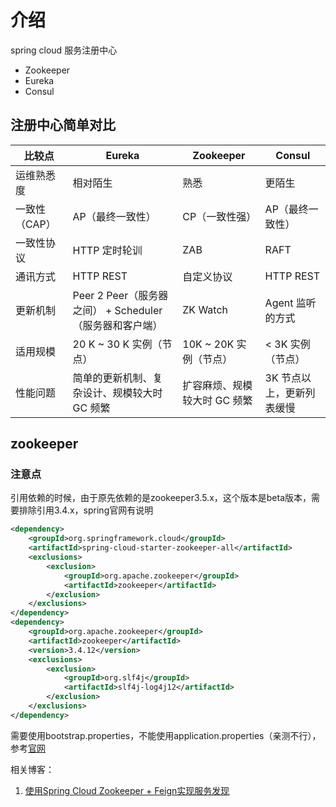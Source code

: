 # 介绍

spring cloud 服务注册中心
* Zookeeper
* Eureka
* Consul

## 注册中心简单对比
| 比较点        | Eureka                                                  | Zookeeper                    | Consul                    |
| ------------- | ------------------------------------------------------- | ---------------------------- | ------------------------- |
| 运维熟悉度    | 相对陌生                                                | 熟悉                         | 更陌生                    |
| 一致性（CAP） | AP（最终一致性）                                        | CP（一致性强）               | AP（最终一致性）          |
| 一致性协议    | HTTP 定时轮训                                           | ZAB                          | RAFT                      |
| 通讯方式      | HTTP REST                                               | 自定义协议                   | HTTP REST                 |
| 更新机制      | Peer 2 Peer（服务器之间） + Scheduler（服务器和客户端） | ZK Watch                     | Agent 监听的方式          |
| 适用规模      | 20 K ~ 30 K 实例（节点）                                | 10K ~ 20K 实例（节点）       | < 3K 实例（节点）         |
| 性能问题      | 简单的更新机制、复杂设计、规模较大时 GC 频繁            | 扩容麻烦、规模较大时 GC 频繁 | 3K 节点以上，更新列表缓慢 |

## zookeeper
### 注意点
引用依赖的时候，由于原先依赖的是zookeeper3.5.x，这个版本是beta版本，需要排除引用3.4.x，spring官网有说明
```xml
<dependency>
    <groupId>org.springframework.cloud</groupId>
    <artifactId>spring-cloud-starter-zookeeper-all</artifactId>
    <exclusions>
        <exclusion>
            <groupId>org.apache.zookeeper</groupId>
            <artifactId>zookeeper</artifactId>
        </exclusion>
    </exclusions>
</dependency>
<dependency>
    <groupId>org.apache.zookeeper</groupId>
    <artifactId>zookeeper</artifactId>
    <version>3.4.12</version>
    <exclusions>
        <exclusion>
            <groupId>org.slf4j</groupId>
            <artifactId>slf4j-log4j12</artifactId>
        </exclusion>
    </exclusions>
</dependency>
```

需要使用bootstrap.properties，不能使用application.properties（亲测不行），参考[官网](https://cloud.spring.io/spring-cloud-zookeeper/single/spring-cloud-zookeeper.html)

相关博客：
1. [使用Spring Cloud Zookeeper + Feign实现服务发现](https://www.cnblogs.com/karascanvas/p/7521942.html)